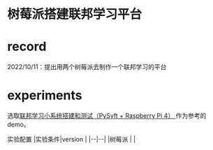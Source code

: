 # 树莓派搭建联邦学习平台

# record
2022/10/11：提出用两个树莓派去制作一个联邦学习的平台

# experiments

选取[联邦学习小系统搭建和测试（PySyft + Raspberry Pi 4） ](https://zhuanlan.zhihu.com/p/181733116)作为参考的demo。

实验配置
|实验条件|version |
|--|--|
|树莓派  |  |

<!--stackedit_data:
eyJoaXN0b3J5IjpbMTIyMzE4MjM4OSwxNzI2NjcwNzQwXX0=
-->